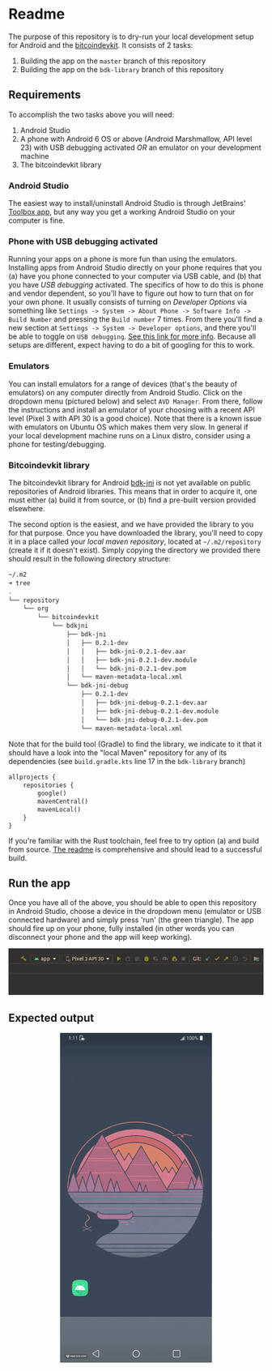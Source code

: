 # Readme
The purpose of this repository is to dry-run your local development setup for Android and the [bitcoindevkit](https://github.com/bitcoindevkit). It consists of 2 tasks: 
1. Building the app on the `master` branch of this repository
2. Building the app on the `bdk-library` branch of this repository

## Requirements
To accomplish the two tasks above you will need:
1. Android Studio
2. A phone with Android 6 OS or above (Android Marshmallow, API level 23) with USB debugging activated _OR_ an emulator on your development machine
3. The bitcoindevkit library

### Android Studio
The easiest way to install/uninstall Android Studio is through JetBrains' [Toolbox app](https://www.jetbrains.com/toolbox-app/), but any way you get a working Android Studio on your computer is fine.

### Phone with USB debugging activated
Running your apps on a phone is more fun than using the emulators. Installing apps from Android Studio directly on your phone requires that you (a) have you phone connected to your computer via USB cable, and (b) that you have _USB debugging_ activated. The specifics of how to do this is phone and vendor dependent, so you'll have to figure out how to turn that on for your own phone. It usually consists of turning on _Developer Options_ via something like `Settings -> System -> About Phone -> Software Info -> Build Number` and pressing the `Build number` 7 times. From there you'll find a new section at `Settings -> System -> Developer options`, and there you'll be able to toggle on `USB debugging`. [See this link for more info](https://developer.android.com/studio/run/device). Because all setups are different, expect having to do a bit of googling for this to work.

### Emulators
You can install emulators for a range of devices (that's the beauty of emulators) on any computer directly from Android Studio. Click on the dropdown menu (pictured below) and select `AVD Manager`. From there, follow the instructions and install an emulator of your choosing with a recent API level (Pixel 3 with API 30 is a good choice). Note that there is a known issue with emulators on Ubuntu OS which makes them very slow. In general if your local development machine runs on a Linux distro, consider using a phone for testing/debugging.

### Bitcoindevkit library
The bitcoindevkit library for Android [bdk-jni](https://github.com/bitcoindevkit/bdk-jni) is not yet available on public repositories of Android libraries. This means that in order to acquire it, one must either (a) build it from source, or (b) find a pre-built version provided elsewhere.

The second option is the easiest, and we have provided the library to you for that purpose. Once you have downloaded the library, you'll need to copy it in a place called your _local maven repository_, located at `~/.m2/repository` (create it if it doesn't exist). Simply copying the directory we provided there should result in the following directory structure:

```sh
~/.m2 
➜ tree
.
└── repository
    └── org
        └── bitcoindevkit
            └── bdkjni
                ├── bdk-jni
                │   ├── 0.2.1-dev
                │   │   ├── bdk-jni-0.2.1-dev.aar
                │   │   ├── bdk-jni-0.2.1-dev.module
                │   │   └── bdk-jni-0.2.1-dev.pom
                │   └── maven-metadata-local.xml
                └── bdk-jni-debug
                    ├── 0.2.1-dev
                    │   ├── bdk-jni-debug-0.2.1-dev.aar
                    │   ├── bdk-jni-debug-0.2.1-dev.module
                    │   └── bdk-jni-debug-0.2.1-dev.pom
                    └── maven-metadata-local.xml
```
 
Note that for the build tool (Gradle) to find the library, we indicate to it that it should have a look into the "local Maven" repository for any of its dependencies (see `build.gradle.kts` line 17 in the `bdk-library` branch) 
```kotlin:17
allprojects {
    repositories {
        google()
        mavenCentral()
        mavenLocal()
    }
}
```

If you're familiar with the Rust toolchain, feel free to try option (a) and build from source. [The readme](https://github.com/bitcoindevkit/bdk-jni) is comprehensive and should lead to a successful build.

## Run the app
Once you have all of the above, you should be able to open this repository in Android Studio, choose a device in the dropdown menu (emulator or USB connected hardware) and simply press 'run' (the green triangle). The app should fire up on your phone, fully installed (in other words you can disconnect your phone and the app will keep working).
 
<center>
    <img src="./images/run-app.png" width="700px" />
</center>

## Expected output

<center>
    <img src="./images/part-1.gif" width="300px"/>
</center>






